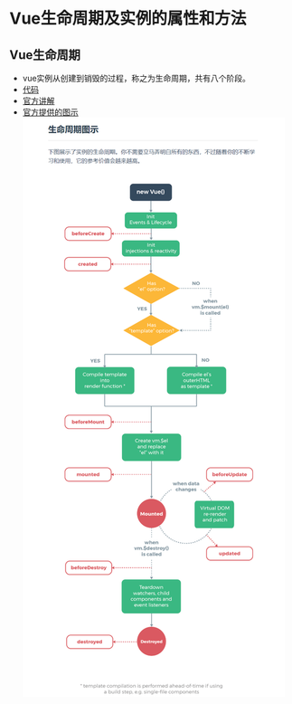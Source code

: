 # Vue生命周期及实例的属性和方法
## Vue生命周期
- vue实例从创建到销毁的过程，称之为生命周期，共有八个阶段。
- [代码](https://github.com/wangwren/Vue-learning/blob/master/vue03/03.html)
- [官方讲解](https://cn.vuejs.org/v2/api/#%E9%80%89%E9%A1%B9-%E7%94%9F%E5%91%BD%E5%91%A8%E6%9C%9F%E9%92%A9%E5%AD%90)
- [官方提供的图示](https://cn.vuejs.org/v2/guide/instance.html#%E7%94%9F%E5%91%BD%E5%91%A8%E6%9C%9F%E5%9B%BE%E7%A4%BA)
![1552717843939](../image/3.png)